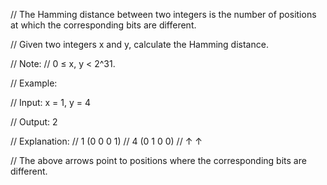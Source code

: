 // The Hamming distance between two integers is the number of positions at which the corresponding bits are different.

// Given two integers x and y, calculate the Hamming distance.

// Note:
// 0 ≤ x, y < 2^31.

// Example:

// Input: x = 1, y = 4

// Output: 2

// Explanation:
// 1   (0 0 0 1)
// 4   (0 1 0 0)
//        ↑   ↑

// The above arrows point to positions where the corresponding bits are different.
